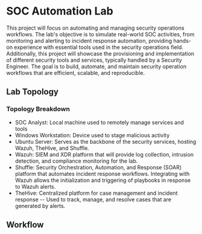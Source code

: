 # SOC Automation Lab
This project will focus on automating and managing security operations workflows. The lab's objective is to simulate real-world SOC activities, from monitoring and alerting to incident response automation, providing hands-on experience with essential tools used in the security operations field. Additionally, this project will showcase the provisioning and implementation of different security tools and services, typically handled by a Security Engineer. The goal is to build, automate, and maintain security operation workflows that are efficient, scalable, and reproducible. 
## Lab Topology

### Topology Breakdown
- SOC Analyst: Local machine used to remotely manage services and tools
- Windows Workstation: Device used to stage malicious activity
- Ubuntu Server: Serves as the backbone of the security services, hosting Wazuh, TheHive, and Shuffle.
- Wazuh: SIEM and XDR platform that will provide log collection, intrusion detection, and compliance monitoring for the lab. 
- Shuffle: Security Orchestration, Automation, and Response (SOAR) platform that automates incident response workflows. Integrating with Wazuh allows the initialization and triggering of playbooks in response to Wazuh alerts. 
- TheHive: Centralized platform for case management and incident response -- Used to track, manage, and resolve cases that are generated by alerts.
## Workflow
